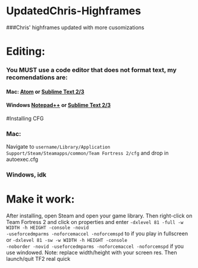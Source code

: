 # UpdatedChris-Highframes
###Chris' highframes updated with more cusomizations
<br/>

# Editing:
### You MUST use a code editor that does not format text, my recomendations are:
#### Mac: [Atom](atom.io) or [Sublime Text 2/3](http://www.sublimetext.com)
#### Windows [Notepad++](https://notepad-plus-plus.org/) or [Sublime Text 2/3](http://www.sublimetext.com)


#Installing CFG
### Mac:
Navigate to <code>username/Library/Application Support/Steam/Steamapps/common/Team Fortress 2/cfg</code> and drop in autoexec.cfg

### Windows, idk

# Make it work:
After installing, open Steam and open your game library. Then right-click on Team Fortress 2 and click on properties and enter <code>-dxlevel 81 -full -w WIDTH -h HEIGHT -console -novid -useforcedmparms -noforcemaccel -noforcemspd</code> to if you play in fullscreen or <code>-dxlevel 81 -sw -w WIDTH -h HEIGHT -console -noborder -novid -useforcedmparms -noforcemaccel -noforcemspd</code> if you use windowed. Note: replace width/height with your screen res. Then launch/quit TF2 real quick
